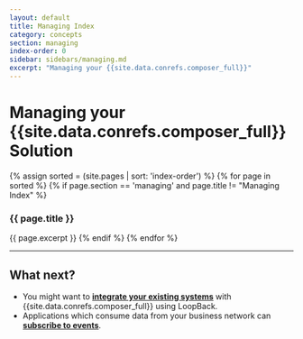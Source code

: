 ```yaml
---
layout: default
title: Managing Index
category: concepts
section: managing
index-order: 0
sidebar: sidebars/managing.md
excerpt: "Managing your {{site.data.conrefs.composer_full}}"
---
```


# Managing your {{site.data.conrefs.composer_full}} Solution

{% assign sorted = (site.pages | sort: 'index-order') %}
{% for page in sorted %}
{% if page.section == 'managing' and page.title != "Managing Index" %}
### {{ page.title }}
{{ page.excerpt }}
{% endif %}
{% endfor %}

---

## What next?

* You might want to [**integrate your existing systems**](../integrating/integrating-index.html) with {{site.data.conrefs.composer_full}} using LoopBack.
* Applications which consume data from your business network can [**subscribe to events**](../applications/subscribing-to-events.html).
